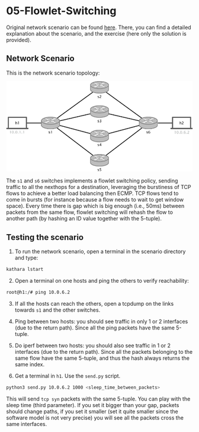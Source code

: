 # 05-Flowlet-Switching
Original network scenario can be found [here](https://github.com/nsg-ethz/p4-learning/tree/master/exercises/05-Flowlet_Switching).
There, you can find a detailed explanation about the scenario, and the exercise (here only the solution is provided).

## Network Scenario

This is the network scenario topology: 

![topology](images/multi_hop_topo.png)

The `s1` and `s6` switches implements a flowlet switching policy, sending traffic to all the nexthops for a destination,
leveraging the burstiness of TCP flows to achieve a better load balancing then ECMP. TCP flows tend to come in bursts 
(for instance because a flow needs to wait to get window space). 
Every time there is gap which is big enough (i.e., 50ms) between packets from the same flow, 
flowlet switching will rehash the flow to another path (by hashing an ID value together with the 5-tuple).

## Testing the scenario
1. To run the network scenario, open a terminal in the scenario directory and type: 
```bash
kathara lstart 
```

2. Open a terminal on one hosts and ping the others to verify reachability:
```bash
root@h1:/# ping 10.0.6.2 
```

3. If all the hosts can reach the others, open a tcpdump on the links towards `s1` and the other switches.

4. Ping between two hosts: you should see traffic in only 1 or 2 interfaces (due to the return path).
   Since all the ping packets have the same 5-tuple.

5. Do iperf between two hosts: you should also see traffic in 1 or 2 interfaces (due to the return path).
   Since all the packets belonging to the same flow have the same 5-tuple, and thus the hash always returns the same index.

6. Get a terminal in `h1`. Use the `send.py` script.

```bash
python3 send.py 10.0.6.2 1000 <sleep_time_between_packets>
```

This will send `tcp syn` packets with the same 5-tuple. You can play with the sleep time (third parameter). 
If you set it bigger than your gap, packets should change paths, if you set it smaller (set it quite smaller 
since the software model is not very precise) you will see all the packets cross the same interfaces.


